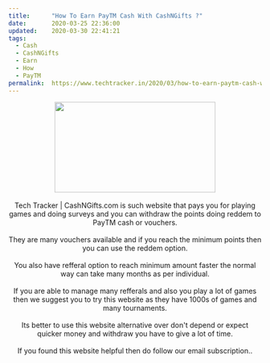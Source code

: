 ```yaml
---
title:		"How To Earn PayTM Cash With CashNGifts ?"
date:		2020-03-25 22:36:00
updated:	2020-03-30 22:41:21
tags: 
  - Cash
  - CashNGifts
  - Earn
  - How
  - PayTM	
permalink:	https://www.techtracker.in/2020/03/how-to-earn-paytm-cash-with-cashngifts.html
---
```


<div class="separator" style="clear: both; text-align: center;"><a href="https://lh3.googleusercontent.com/-Etdf-I7bZDo/XoIeArR-1vI/AAAAAAAABSs/UtO_K0LdxT8CCi6lptfbpCU-rAX7mixhACLcBGAsYHQ/s1600/IMG_20200111_105332_780-02-22.jpeg" imageanchor="1"><img src="https://lh3.googleusercontent.com/-Etdf-I7bZDo/XoIeArR-1vI/AAAAAAAABSs/UtO_K0LdxT8CCi6lptfbpCU-rAX7mixhACLcBGAsYHQ/s1600/IMG_20200111_105332_780-02-22.jpeg" border="0" data-original-width="1280" data-original-height="720" width="320" height="180"></a></div><div class="separator" style="clear: both; text-align: center;"><br></div><div class="separator" style="clear: both; text-align: center;">Tech Tracker | CashNGifts.com is such website that pays you for playing games and doing surveys and you can withdraw the points doing reddem to PayTM cash or vouchers.</div><div class="separator" style="clear: both; text-align: center;"><br></div><div class="separator" style="clear: both; text-align: center;">They are many vouchers available and if you reach the minimum points then you can use the reddem option.</div><div class="separator" style="clear: both; text-align: center;"><br></div><div class="separator" style="clear: both; text-align: center;">You also have refferal option to reach minimum amount faster the normal way can take many months as per individual.</div><div class="separator" style="clear: both; text-align: center;"><br></div><div class="separator" style="clear: both; text-align: center;">If you are able to manage many refferals and also you play a lot of games then we suggest you to try this website as they have 1000s of games and many tournaments.</div><div class="separator" style="clear: both; text-align: center;"><br></div><div class="separator" style="clear: both; text-align: center;">Its better to use this website alternative over don't depend or expect quicker money and withdraw you have to give a lot of time.</div><div class="separator" style="clear: both; text-align: center;"><br></div><div class="separator" style="clear: both; text-align: center;">If you found this website helpful then do follow our email subscription..</div>
<!-- no comments on this post -->